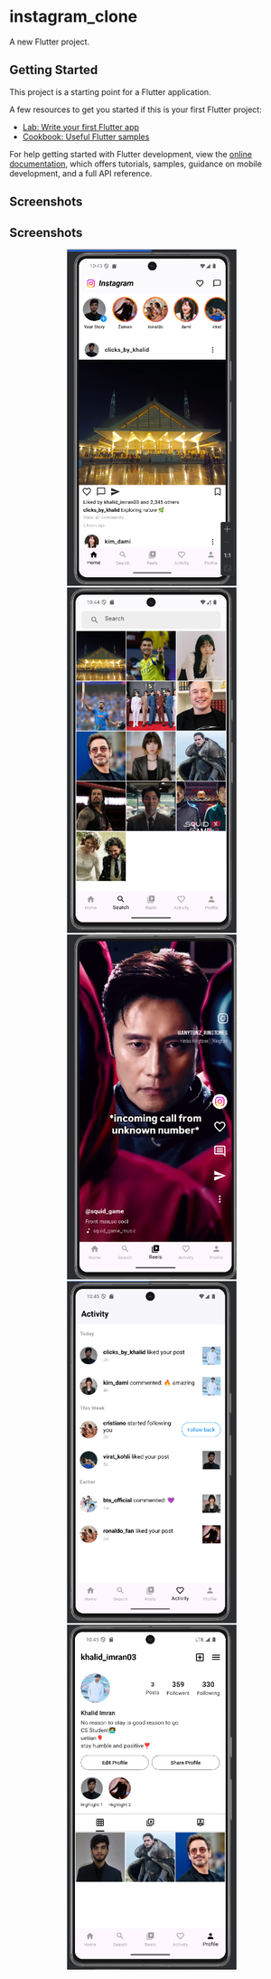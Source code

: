 # instagram_clone

A new Flutter project.

## Getting Started

This project is a starting point for a Flutter application.

A few resources to get you started if this is your first Flutter project:

- [Lab: Write your first Flutter app](https://docs.flutter.dev/get-started/codelab)
- [Cookbook: Useful Flutter samples](https://docs.flutter.dev/cookbook)

For help getting started with Flutter development, view the
[online documentation](https://docs.flutter.dev/), which offers tutorials,
samples, guidance on mobile development, and a full API reference.
## Screenshots

## Screenshots

<p align="center">
  <img src="https://github.com/KhalidImran57/instagram_clone/blob/158b0956212743d200be0f60666c5d74d076c43e/1.PNG" alt="App Screenshot 1" width="300"/>
  <img src="https://github.com/KhalidImran57/instagram_clone/blob/de5327248ee12fe0a5f1809f1e87ef781f22aee4/2.PNG" alt="App Screenshot 2" width="300"/>
  <img src="https://github.com/KhalidImran57/instagram_clone/blob/e1056b0a002ff049df55a8ab4873873192e8a8eb/3.PNG" alt="App Screenshot 3" width="300"/>
  <img src="https://github.com/KhalidImran57/instagram_clone/blob/556a9226acde5f558a572511d3ac47c99cfde161/4.PNG" alt="App Screenshot 4" width="300"/>
  <img src="https://github.com/KhalidImran57/instagram_clone/blob/4bcf64c36e6b89fb151be80c3404ead8ee9c28a3/5.PNG" alt="App Screenshot 5" width="300"/>
</p>
